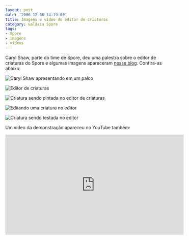 ```yaml
---
layout: post
date: '2006-12-08 14:19:00'
title: Imagens e vídeo do editor de criaturas
category: Galáxia Spore
tags:
- Spore
- imagens
- vídeos
---
```

Caryl Shaw, parte do time de Spore, deu uma palestra sobre o editor de criaturas do Spore e algumas imagens apareceram [nesse blog](http://voyager.blogs.com/voyeurism/2006/12/spore_in_spore.html). Confira-as abaixo:

![Caryl Shaw apresentando em um palco](https://i.imgur.com/MKmnIr2.jpg)

![Editor de criaturas](https://i.imgur.com/lJBqyi6.jpg)

![Criatura sendo pintada no editor de criaturas](https://i.imgur.com/B6AgrhG.jpg)

![Editando uma criatura no editor](https://i.imgur.com/x7NKGiB.jpg)

![Criatura sendo testada no editor](https://i.imgur.com/dMw966E.jpg)

Um vídeo da demonstração apareceu no YouTube também:

<iframe width="560" height="315" src="https://www.youtube-nocookie.com/embed/RVY7Rj2ucx8" frameborder="0" allow="accelerometer; autoplay; encrypted-media; gyroscope; picture-in-picture" allowfullscreen></iframe>

